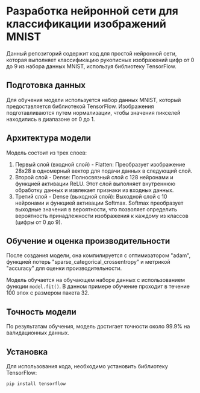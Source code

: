 # Разработка нейронной сети для классификации изображений MNIST

Данный репозиторий содержит код для простой нейронной сети, которая выполняет классификацию рукописных изображений цифр от 0 до 9 из набора данных MNIST, используя библиотеку TensorFlow.

## Подготовка данных

Для обучения модели используется набор данных MNIST, который предоставляется библиотекой TensorFlow. Изображения подготавливаются путем нормализации, чтобы значения пикселей находились в диапазоне от 0 до 1.

## Архитектура модели

Модель состоит из трех слоев:
1. Первый слой (входной слой) - Flatten: Преобразует изображение 28x28 в одномерный вектор для подачи данных в следующий слой.
2. Второй слой - Dense: Полносвязный слой с 128 нейронами и функцией активации ReLU. Этот слой выполняет внутреннюю обработку данных и извлекает признаки из входных данных.
3. Третий слой - Dense (выходной слой): Выходной слой с 10 нейронами и функцией активации Softmax. Softmax преобразует выходные значения в вероятности, что позволяет определить вероятность принадлежности изображения к каждому из классов (цифры от 0 до 9).

## Обучение и оценка производительности

После создания модели, она компилируется с оптимизатором "adam", функцией потерь "sparse_categorical_crossentropy" и метрикой "accuracy" для оценки производительности.

Модель обучается на обучающем наборе данных с использованием функции `model.fit()`. В данном примере обучение проходит в течение 100 эпох с размером пакета 32.

## Точность модели

По результатам обучения, модель достигает точности около 99.9% на валидационных данных.

## Установка

Для использования кода, необходимо установить библиотеку TensorFlow:

```bash
pip install tensorflow
